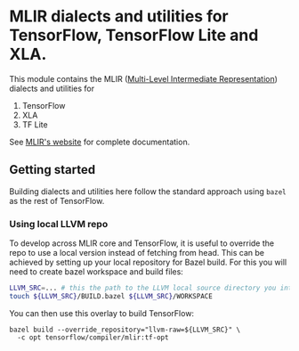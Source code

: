 # MLIR dialects and utilities for TensorFlow, TensorFlow Lite and XLA.

This module contains the MLIR
([Multi-Level Intermediate Representation](https://mlir.llvm.org))
dialects and utilities for

1. TensorFlow
2. XLA
3. TF Lite

See [MLIR's website](https://mlir.llvm.org) for complete documentation.

## Getting started

Building dialects and utilities here follow the standard approach using
`bazel` as the rest of TensorFlow.

### Using local LLVM repo

To develop across MLIR core and TensorFlow, it is useful to override the repo to
use a local version instead of fetching from head. This can be achieved by
setting up your local repository for Bazel build. For this you will need to
create bazel workspace and build files:

```sh
LLVM_SRC=... # this the path to the LLVM local source directory you intend to use.
touch ${LLVM_SRC}/BUILD.bazel ${LLVM_SRC}/WORKSPACE
```

You can then use this overlay to build TensorFlow:

```
bazel build --override_repository="llvm-raw=${LLVM_SRC}" \
  -c opt tensorflow/compiler/mlir:tf-opt
```
